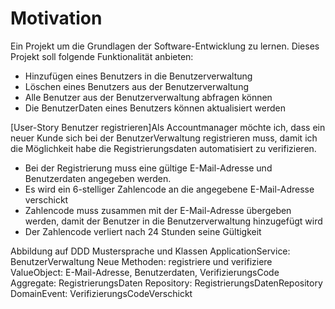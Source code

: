 # Motivation
Ein Projekt um die Grundlagen der Software-Entwicklung zu lernen.
Dieses Projekt soll folgende Funktionalität anbieten: 
* Hinzufügen eines Benutzers in die Benutzerverwaltung
* Löschen eines Benutzers aus der Benutzerverwaltung
* Alle Benutzer aus der Benutzerverwaltung abfragen können
* Die BenutzerDaten eines Benutzers können aktualisiert werden

[User-Story Benutzer registrieren]Als Accountmanager möchte ich, dass ein neuer Kunde sich bei der BenutzerVerwaltung registrieren muss, damit ich die Möglichkeit habe die Registrierungsdaten automatisiert zu verifizieren.
* Bei der Registrierung muss eine gültige E-Mail-Adresse und Benutzerdaten angegeben werden.
* Es wird ein 6-stelliger Zahlencode an die angegebene E-Mail-Adresse verschickt
* Zahlencode muss zusammen mit der E-Mail-Adresse übergeben werden, damit der Benutzer in die Benutzerverwaltung hinzugefügt wird
* Der Zahlencode verliert nach 24 Stunden seine Gültigkeit

Abbildung auf DDD Mustersprache und Klassen
ApplicationService: BenutzerVerwaltung
    Neue Methoden: registriere und verifiziere
ValueObject: E-Mail-Adresse, Benutzerdaten, VerifizierungsCode
Aggregate: RegistrierungsDaten
Repository: RegistrierungsDatenRepository
DomainEvent: VerifizierungsCodeVerschickt

